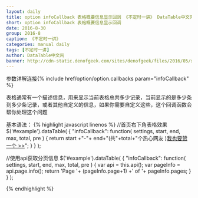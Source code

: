```yaml
---
layout: daily
title: option infoCallback 表格概要信息显示回调 《不定时一讲》 DataTable中文网
short: option infoCallback 表格概要信息显示回调
date: 2016-8-30
group: 2016-8
caption: 《不定时一讲》
categories: manual daily
tags: [不定时一讲]
author: DataTable中文网
banner: http://cdn-static.denofgeek.com/sites/denofgeek/files/2016/05/x-men-apocalypse-launch-quad-poster.jpg
---
```

参数详解连接{% include href/option/option.callbacks param="infoCallback" %}

表格通常有一个描述信息，用来显示当前表格总共多少记录，当前显示的是多少条到多少条记录，或者其他自定义的信息，如果你需要自定义这些，这个回调函数会帮你处理这个问题
<!--more-->
基本语法：
{% highlight javascript linenos %}
//首页右下角表格效果
$('#example').dataTable( {
  "infoCallback": function( settings, start, end, max, total, pre ) {
    return start +"-"+ end+"(共"+total+"个热心网友 )<a class='button button-success' href='/about/index.html#donate'>我也要赞一个 &gt;&gt;</a>";
  }
} );

//使用api获取分页信息
$('#example').dataTable( {
  "infoCallback": function( settings, start, end, max, total, pre ) {
    var api = this.api();
    var pageInfo = api.page.info();
    return 'Page '+ (pageInfo.page+1) +' of '+ pageInfo.pages;
  }
} );

{% endhighlight %}
